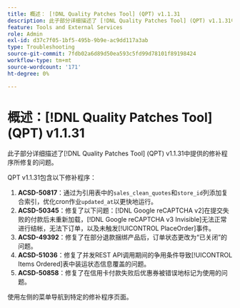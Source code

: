 ```yaml
---
title: 概述： [!DNL Quality Patches Tool] (QPT) v1.1.31
description: 此子部分详细描述了 [!DNL Quality Patches Tool] (QPT) v1.1.31中提供的修补程序所修复的问题。
feature: Tools and External Services
role: Admin
exl-id: d37c7f05-1bf5-495b-9b9e-ac9dd117a3ab
type: Troubleshooting
source-git-commit: 7fdb02a6d89d50ea593c5fd99d78101f89198424
workflow-type: tm+mt
source-wordcount: '171'
ht-degree: 0%

---
```


# 概述：[!DNL Quality Patches Tool] (QPT) v1.1.31

此子部分详细描述了[!DNL Quality Patches Tool] (QPT) v1.1.31中提供的修补程序所修复的问题。

QPT v1.1.31包含以下修补程序：

1. **ACSD-50817**：通过为引用表中的`sales_clean_quotes`和`store_id`列添加复合索引，优化cron作业`updated_at`以更快地运行。
1. **ACSD-50345**：修复了以下问题：[!DNL Google reCAPTCHA v2]在提交失败的付款后未重新加载，[!DNL Google reCAPTCHA v3 Invisible]无法正常进行结帐，无法下订单，以及未触发[!UICONTROL PlaceOrder]事件。
1. **ACSD-49392**：修复了在部分退款捆绑产品后，订单状态更改为“已关闭”的问题。
1. **ACSD-51036**：修复了并发REST API调用期间的争用条件导致[!UICONTROL Items Ordered]表中装运状态信息覆盖的问题。
1. **ACSD-50858**：修复了在信用卡付款失败后优惠券被错误地标记为使用的问题。

使用左侧的菜单导航到特定的修补程序页面。
